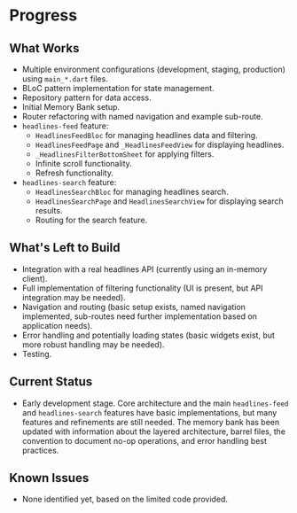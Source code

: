 # Progress

## What Works

-   Multiple environment configurations (development, staging, production) using `main_*.dart` files.
-   BLoC pattern implementation for state management.
-   Repository pattern for data access.
-   Initial Memory Bank setup.
- Router refactoring with named navigation and example sub-route.
-   `headlines-feed` feature:
    -   `HeadlinesFeedBloc` for managing headlines data and filtering.
    -   `HeadlinesFeedPage` and `_HeadlinesFeedView` for displaying headlines.
    -   `_HeadlinesFilterBottomSheet` for applying filters.
    - Infinite scroll functionality.
    - Refresh functionality.
-   `headlines-search` feature:
    -   `HeadlinesSearchBloc` for managing headlines search.
    -   `HeadlinesSearchPage` and `HeadlinesSearchView` for displaying search results.
    -   Routing for the search feature.

## What's Left to Build

-   Integration with a real headlines API (currently using an in-memory client).
-   Full implementation of filtering functionality (UI is present, but API integration may be needed).
-   Navigation and routing (basic setup exists, named navigation implemented, sub-routes need further implementation based on application needs).
-   Error handling and potentially loading states (basic widgets exist, but more robust handling may be needed).
-   Testing.

## Current Status

-   Early development stage. Core architecture and the main `headlines-feed` and `headlines-search` features have basic implementations, but many features and refinements are still needed. The memory bank has been updated with information about the layered architecture, barrel files, the convention to document no-op operations, and error handling best practices.

## Known Issues

-   None identified yet, based on the limited code provided.
